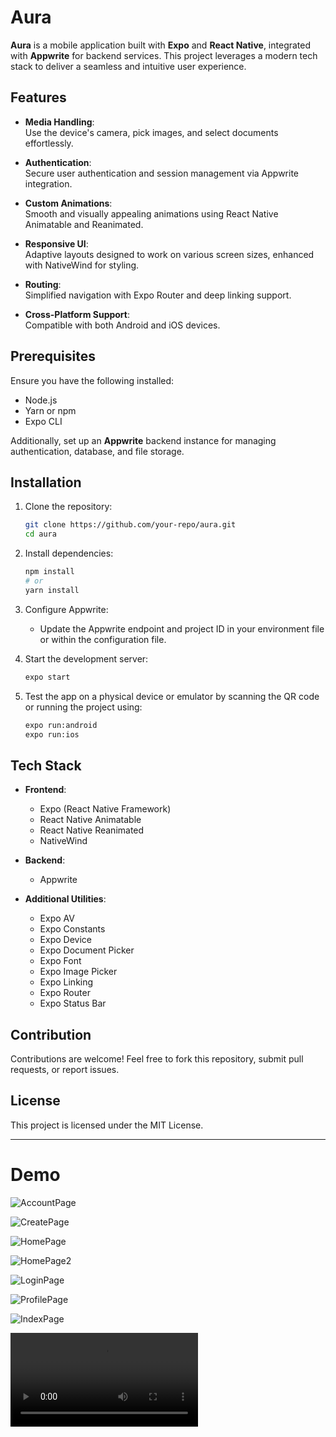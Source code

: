 # Aura  

**Aura** is a mobile application built with **Expo** and **React Native**, integrated with **Appwrite** for backend services. This project leverages a modern tech stack to deliver a seamless and intuitive user experience.  

## Features  

- **Media Handling**:  
  Use the device's camera, pick images, and select documents effortlessly.  

- **Authentication**:  
  Secure user authentication and session management via Appwrite integration.  

- **Custom Animations**:  
  Smooth and visually appealing animations using React Native Animatable and Reanimated.  

- **Responsive UI**:  
  Adaptive layouts designed to work on various screen sizes, enhanced with NativeWind for styling.  

- **Routing**:  
  Simplified navigation with Expo Router and deep linking support.  

- **Cross-Platform Support**:  
  Compatible with both Android and iOS devices.  

## Prerequisites  

Ensure you have the following installed:  

- Node.js  
- Yarn or npm  
- Expo CLI  

Additionally, set up an **Appwrite** backend instance for managing authentication, database, and file storage.  

## Installation  

1. Clone the repository:  
   ```bash  
   git clone https://github.com/your-repo/aura.git  
   cd aura  
   ```  

2. Install dependencies:  
   ```bash  
   npm install  
   # or  
   yarn install  
   ```  

3. Configure Appwrite:  
   - Update the Appwrite endpoint and project ID in your environment file or within the configuration file.  

4. Start the development server:  
   ```bash  
   expo start  
   ```  

5. Test the app on a physical device or emulator by scanning the QR code or running the project using:  
   ```bash  
   expo run:android  
   expo run:ios  
   ```  

## Tech Stack  

- **Frontend**:  
  - Expo (React Native Framework)  
  - React Native Animatable  
  - React Native Reanimated  
  - NativeWind  

- **Backend**:  
  - Appwrite  

- **Additional Utilities**:  
  - Expo AV  
  - Expo Constants  
  - Expo Device  
  - Expo Document Picker  
  - Expo Font  
  - Expo Image Picker  
  - Expo Linking  
  - Expo Router  
  - Expo Status Bar  

## Contribution  

Contributions are welcome! Feel free to fork this repository, submit pull requests, or report issues.  

## License  

This project is licensed under the MIT License.  

---  


# **Demo**

![AccountPage](https://raw.githubusercontent.com/ShadowAdi/aura/refs/heads/master/demo/Account.jpg)

![CreatePage](https://raw.githubusercontent.com/ShadowAdi/aura/refs/heads/master/demo/CreateVideo.jpg)

![HomePage](https://raw.githubusercontent.com/ShadowAdi/aura/refs/heads/master/demo/Home.jpg)

![HomePage2](https://raw.githubusercontent.com/ShadowAdi/aura/refs/heads/master/demo/Home2.jpg)

![LoginPage](https://raw.githubusercontent.com/ShadowAdi/aura/refs/heads/master/demo/Login.jpg)

![ProfilePage](https://raw.githubusercontent.com/ShadowAdi/aura/refs/heads/master/demo/Profile.jpg)

![IndexPage](https://raw.githubusercontent.com/ShadowAdi/aura/refs/heads/master/demo/index.jpg)

![Video](https://github.com/ShadowAdi/aura/blob/master/demo/video_dummy.mp4)

